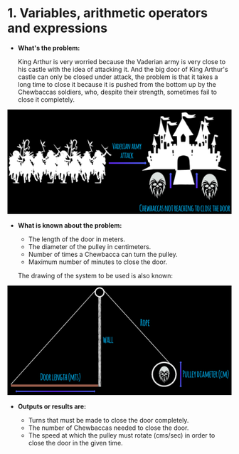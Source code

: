 # 1. Variables, arithmetic operators and expressions


- **What's the problem:**

    King Arthur is very worried because the Vaderian army is very close to his castle with the idea of attacking it. And the big door of King Arthur's castle can only be closed under attack, the problem is that it takes a long time to close it because it is pushed from the bottom up by the Chewbaccas soldiers, who, despite their strength, sometimes fail to close it completely.
    
![problem](media/Problem.png)


- **What is known about the problem:**

    - The length of the door in meters.
    - The diameter of the pulley in centimeters.
    - Number of times a Chewbacca can turn the pulley.
    - Maximum number of minutes to close the door.

   The drawing of the system to be used is also known:

![Figure](media/Figure.png)

- **Outputs or results are:**

    - Turns that must be made to close the door completely.
    - The number of Chewbaccas needed to close the door.
    - The speed at which the pulley must rotate (cms/sec) in order to close the door in the given time.



